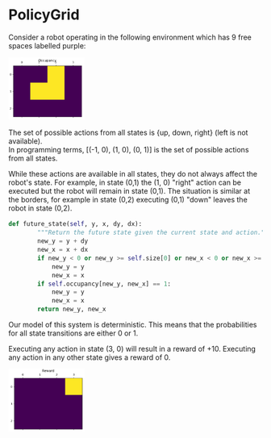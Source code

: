 # PolicyGrid
Consider a robot operating in the following environment which has 9 free spaces labelled purple:

<img src= "docs/Screenshot 2025-03-18 201319.png" style="width: 30%;"/>

The set of possible actions from all states is {up, down, right} (left is not available).  
In programming terms, \[(-1, 0), (1, 0), (0, 1)] is the set of possible actions from all states.

While these actions are available in all states, they do not always affect the robot's state.  For example, in state (0,1) the (1, 0) "right" action can be executed but the robot will remain in state (0,1).  The situation is similar at the borders, for example in state (0,2) executing (0,1) "down" leaves the robot in state (0,2).

```python
def future_state(self, y, x, dy, dx):
        """Return the future state given the current state and action."""
        new_y = y + dy
        new_x = x + dx
        if new_y < 0 or new_y >= self.size[0] or new_x < 0 or new_x >= self.size[1]:
            new_y = y
            new_x = x
        if self.occupancy[new_y, new_x] == 1:
            new_y = y
            new_x = x
        return new_y, new_x
```

Our model of this system is deterministic.  This means that the probabilities for all state transitions are either 0 or 1.

Executing any action in state (3, 0) will result in a reward of +10.  Executing any action in any other state gives a reward of 0.

<img src= "docs/Screenshot 2025-03-18 201343.png" style="width: 30%;"/>

